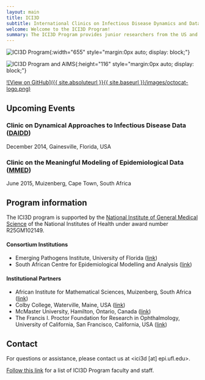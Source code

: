 ```yaml
---
layout: main
title: ICI3D
subtitle: International Clinics on Infectious Disease Dynamics and Data
welcome: Welcome to the ICI3D Program!
summary: The ICI3D Program provides junior researchers from the US and Africa with opportunities to develop the toolsets necessary to conduct integrative research in infectious disease dynamics and to communicate their questions, methods, and findings across disciplinary boundaries.
---
```


![ICI3D Program]({{site.url}}/images/ici3d.png "ICI3D Program"){:width="655" style="margin:0px auto; display: block;"}

![ICI3D Program and AIMS]({{site.url}}/images/ICI3D&AIMS.png "ICI3D Program and AIMS"){:height="116" style="margin:0px auto; display: block;"}


[![View on GitHub]({{ site.absoluteurl }}{{ site.baseurl }}/images/octocat-logo.png)](https://github.com/ICI3D/ "View on GitHub")

## Upcoming Events

### Clinic on Dynamical Approaches to Infectious Disease Data ([DAIDD](http://ici3d.github.io/daidd/ "DAIDD"))

December 2014, Gainesville, Florida, USA

### Clinic on the Meaningful Modeling of Epidemiological Data ([MMED](http://ici3d.github.io/mmed/ "MMED"))

June 2015, Muizenberg, Cape Town, South Africa

## Program information

The ICI3D program is supported by the [National Institute of General Medical Science](http://www.nigms.nih.gov/ "NIGMS") of the National Institutes of Health under award number R25GM102149.

#### Consortium Institutions

- Emerging Pathogens Institute, University of Florida ([link](http://www.epi.ufl.edu/ "EPI @ UF"))
- South African Centre for Epidemiological Modelling and Analysis ([link](http://www.sacema.com/ "SACEMA"))

#### Institutional Partners

- African Institute for Mathematical Sciences, Muizenberg, South Africa ([link](http://aims.ac.za/ "AIMS"))
- Colby College, Waterville, Maine, USA ([link](http://www.colby.edu/ "Colby"))
- McMaster University, Hamilton, Ontario, Canada ([link](http://www.mcmaster.ca/ "McMaster"))
- The Francis I. Proctor Foundation for Research in Ophthalmology, University of California, San Francisco, California, USA ([link](http://www.proctor.ucsf.edu/ "Proctor Foundation @ UCSF"))

## Contact

For questions or assistance, please contact us at <ici3d [at] epi.ufl.edu>.

[Follow this link](http://ici3d.github.io/people/ "Faculty and Staff") for a list of ICI3D Program faculty and staff.
